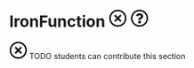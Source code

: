 # IronFunction ![No](images/no.png) ![Question](images/question.png)

![No](images/no.png) TODO students can contribute this section

